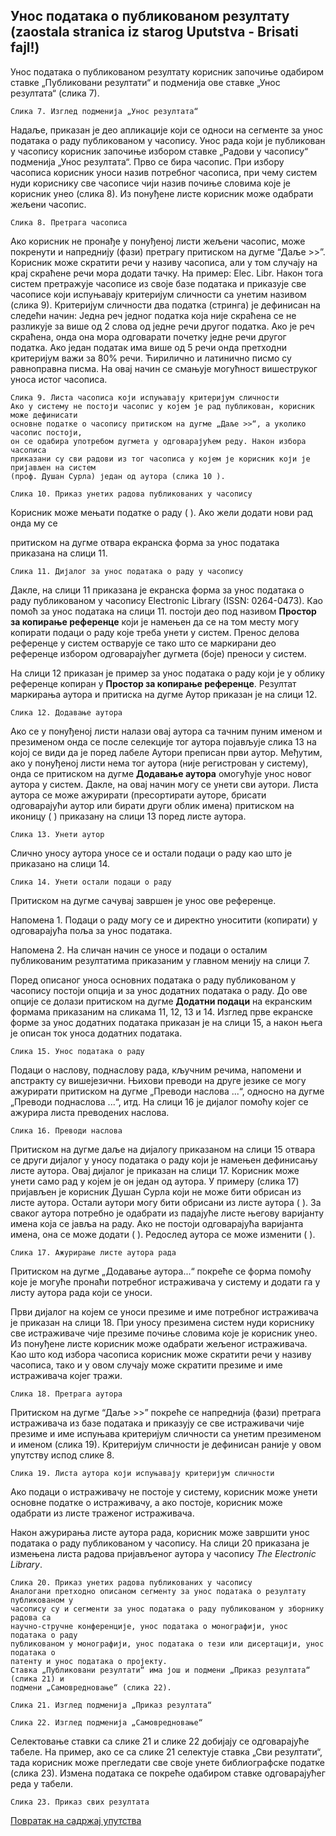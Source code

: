## Унос података о публикованом резултату (zaostala stranica iz starog Uputstva - Brisati fajl!)

Унос података о публикованом резултату корисник започиње одабиром ставке
„Публиковани резултати“ и подменија ове ставке „Унос резултата“ (слика 7).

```
Слика 7. Изглед подменија „Унос резултата“
```
Надаље, приказан је део апликације који се односи на сегменте за унос података о раду
публикованом у часопису. Унос рада који је публикован у часопису корисник започиње
избором ставке „Радови у часопису“ подменија „Унос резултата“. Прво се бира часопис.
При избору часописа корисник уноси назив потребног часописа, при чему систем нуди
кориснику све часописе чији назив почиње словима које је корисник унео (слика 8). Из
понуђене листе корисник може одабрати жељени часопис.

```
Слика 8. Претрага часописа
```

Ако корисник не пронађе у понуђеној листи жељени часопис, може покренути и
напреднију (фази) претрагу притиском на дугме “Даље >>”. Корисник може скратити речи
у називу часописа, али у том случају на крај скраћене речи мора додати тачку. На пример:
Elec. Libr. Након тога систем претражује часописе из своје базе података и приказује све
часописе који испуњавају критеријум сличности са унетим називом (слика 9). Критеријум
сличности два податка (стринга) је дефинисан на следећи начин:
Једна реч једног податка која није скраћена се не разликује за више од 2 слова од
једне речи другог податка. Ако је реч скраћена, онда она мора одговарати почетку
једне речи другог податка.
Ако један податак има више од 5 речи онда претходни критеријум важи за 80%
речи.
Ћирилично и латинично писмо су равноправна писма.
На овај начин се смањује могућност вишеструког уноса истог часописа.

```
Слика 9. Листа часописа који испуњавају критеријум сличности
Ако у систему не постоји часопис у којем је рад публикован, корисник може дефинисати
основне податке о часопису притиском на дугме „Даље >>“, а уколико часопис постоји,
он се одабира употребом дугмета у одговарајућем реду. Након избора часописа
приказани су сви радови из тог часописа у којем је корисник који је пријављен на систем
(проф. Душан Сурла) један од аутора (слика 10 ).
```

```
Слика 10. Приказ унетих радова публикованих у часопису
```
Корисник може мењати податке о раду ( ). Ако жели додати нови рад онда му се

притиском на дугме отвара екранска форма за унос података приказана на слици 11.


```
Слика 11. Дијалог за унос података о раду у часопису
```
Дакле, на слици 11 приказана је екранска форма за унос података о раду публикованом у
часопису Electronic Library (ISSN: 0264-0473). Као помоћ за унос података на слици 11.
постоји део под називом **Простор за копирање референце** који је намењен да се на том
месту могу копирати подаци о раду које треба унети у систем. Пренос делова референце у
систем остварује се тако што се маркирани део референце избором одговарајућег дугмета
(боје) преноси у систем.

На слици 12 приказан је пример за унос података о раду који је у облику референце
копиран у **Простор за копирање референце**. Резултат маркирања аутора и притиска на
дугме Аутор приказан је на слици 12.


```
Слика 12. Додавање аутора
```
Ако се у понуђеној листи налази овај аутора са тачним пуним именом и презименом онда
се после селекције тог аутора појављује слика 13 на којој се види да је поред лабеле
Аутори преписан први аутор. Међутим, ако у понуђеној листи нема тог аутора (није
регистрован у систему), онда се притиском на дугме **Додавање аутора** омогућује унос
новог аутора у систем. Дакле, на овај начин могу се унети сви аутори. Листа аутора се
може ажурирати (пресортирати ауторе, брисати одговарајући аутор или бирати други облик
имена) притиском на иконицу ( ) приказану на слици 13 поред листе аутора.


```
Слика 13. Унети аутор
```
Слично уносу аутора уносе се и остали подаци о раду као што је приказано на слици 14.


```
Слика 14. Унети остали подаци о раду
```
Притиском на дугме сачувај завршен је унос ове референце.

Напомена 1. Подаци о раду могу се и директно уноситити (копирати) у одговарајућа поља
за унос података.

Напомена 2. На сличан начин се уносе и подаци о осталим публикованим резултатима
приказаним у главном менију на слици 7.

Поред описаног уноса основних података о раду публикованом у часопису постоји
опција и за унос додатних података о раду. До ове опције се долази притиском на дугме
**Додатни подаци** на екранским формама приказаним на сликама 11, 12, 13 и 14. Изглед
прве екранске форме за унос додатних података приказан је на слици 15, а након њега је
описан ток уноса додатних података.


```
Слика 15. Унос података о раду
```
Подаци о наслову, поднаслову рада, кључним речима, напомени и апстракту су
вишејезични. Њихови преводи на друге језике се могу ажурирати притиском на дугме
„Преводи наслова ...“, односно на дугме „Преводи поднаслова ...“, итд. На слици 16 је
дијалог помоћу којег се ажурира листа преводених наслова.


```
Слика 16. Преводи наслова
```
Притиском на дугме даље на дијалогу приказаном на слици 15 отвара се други дијалог у
уносу података о раду који је намењен дефинисању листе аутора. Овај дијалог је
приказан на слици 17. Корисник може унети само рад у којем је он један од аутора. У
примеру (слика 17) пријављен је корисник Душан Сурла који не може бити обрисан из
листе аутора. Остали аутори могу бити обрисани из листе аутора ( ). За сваког аутора
потребно је одабрати из падајуће листе његову варијанту имена која се јавља на раду.
Ако не постоји одговарајућа варијанта имена, она се може додати ( ). Редослед аутора се
може изменити ( ).

```
Слика 17. Ажурирање листе аутора рада
```
Притиском на дугме „Додавање аутора...“ покреће се форма помоћу које је могуће
пронаћи потребног истраживача у систему и додати га у листу аутора рада који се уноси.


Први дијалог на којем се уноси презиме и име потребног истраживача је приказан на
слици 18. При уносу презимена систем нуди кориснику све истраживаче чије презиме
почиње словима које је корисник унео. Из понуђене листе корисник може одабрати
жељеног истраживача. Као што код избора часописа корисник може скратити речи у
називу часописа, тако и у овом случају може скратити презиме и име истраживача којег
тражи.

```
Слика 18. Претрага аутора
```
Притиском на дугме “Даље >>” покреће се напреднија (фази) претрага истраживача из
базе података и приказују се све истраживачи чије презиме и име испуњава критеријум
сличности са унетим презименом и именом (слика 19). Критеријум сличности је
дефинисан раније у овом упутству испод слике 8.

```
Слика 19. Листа аутора који испуњавају критеријум сличности
```

Ако подаци о истраживачу не постоје у систему, корисник може унети основне податке о
истраживачу, а ако постоје, корисник може одабрати из листе траженог истраживача.

Након ажурирања листе аутора рада, корисник може завршити унос података о раду
публикованом у часопису. На слици 20 приказана је измењена листа радова пријављеног
аутора у часопису _The Electronic Library_.

```
Слика 20. Приказ унетих радова публикованих у часопису
Аналогани претходно описаном сегменту за унос података о резултату публикованом у
часопису су и сегменти за унос података о раду публикованом у зборнику радова са
научно-стручне конференције, унос података о монографији, унос података о раду
публикованом у монографији, унос података о тези или дисертацији, унос података о
патенту и унос података о пројекту.
Ставка „Публиковани резултати“ има још и подмени „Приказ резултата“ (слика 21) и
подмени „Самовредновање“ (слика 22).
```
```
Слика 21. Изглед подменија „Приказ резултата“
```

```
Слика 22. Изглед подменија „Самовредновање“
```
Селектовање ставки са слике 21 и слике 22 добијају се одговарајуће табеле. На пример,
ако се са слике 21 селектује ставка „Сви резултати“, тада корисник може прегледати све
своје унете библиографске податке (слика 23). Измена података се покреће одабиром
ставке одговарајућег реда у табели.

```
Слика 23. Приказ свих резултата
```

[Повратак на садржај упутства](../uputstvo.md#садржај)

